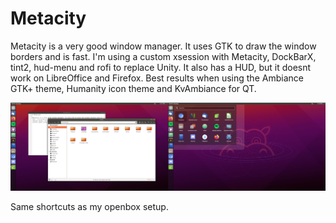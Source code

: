 # Metacity

Metacity is a very good window manager. It uses GTK to draw the window borders and is fast. I'm using a custom xsession with Metacity, DockBarX, tint2, hud-menu and rofi to replace Unity. It also has a HUD, but it doesnt work on LibreOffice and Firefox. Best results when using the Ambiance GTK+ theme, Humanity icon theme and KvAmbiance for QT. 

![](screenshot.png)

Same shortcuts as my openbox setup.